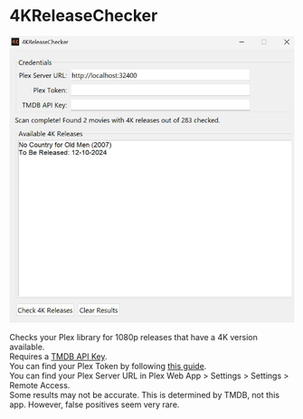 # 4KReleaseChecker
![4KReleaseChecker](4KReleaseCheckerScreenshot.jpg)  
  
Checks your Plex library for 1080p releases that have a 4K version available.  
Requires a [TMDB API Key](https://developer.themoviedb.org/docs/getting-started).  
You can find your Plex Token by following [this guide](https://support.plex.tv/articles/204059436-finding-an-authentication-token-x-plex-token/).  
You can find your Plex Server URL in Plex Web App > Settings > Settings > Remote Access.  
Some results may not be accurate. This is determined by TMDB, not this app. However, false positives seem very rare.
